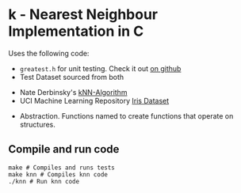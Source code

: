 k - Nearest Neighbour Implementation in C
=========================================

Uses the following code:

 - `greatest.h` for unit testing. Check it out [on github](https://github.com/silentbicycle/greatest)
 - Test Dataset sourced from both
  + Nate Derbinsky's [kNN-Algorithm](https://derbinsky.info/public/_custom/teaching/wit-f15/comp4050/slides/lec02_knn.pdf)
  + UCI Machine Learning Repository [Iris Dataset](https://archive.ics.uci.edu/ml/datasets/iris)
 - Abstraction. Functions named to create functions that operate on structures.

## Compile and run code
```console
make # Compiles and runs tests
make knn # Compiles knn code
./knn # Run knn code
```